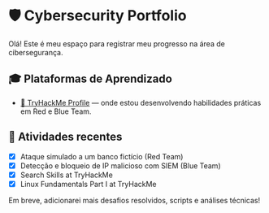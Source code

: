 # 🛡️ Cybersecurity Portfolio

Olá! Este é meu espaço para registrar meu progresso na área de cibersegurança.

## 🎓 Plataformas de Aprendizado

- [🧠 TryHackMe Profile](https://tryhackme.com/p/victormf.work) — onde estou desenvolvendo habilidades práticas em Red e Blue Team.
  
## 🧪 Atividades recentes

- [x] Ataque simulado a um banco fictício (Red Team)
- [x] Detecção e bloqueio de IP malicioso com SIEM (Blue Team)
- [x] Search Skills at TryHackMe
- [x] Linux Fundamentals Part I at TryHackMe

Em breve, adicionarei mais desafios resolvidos, scripts e análises técnicas!
